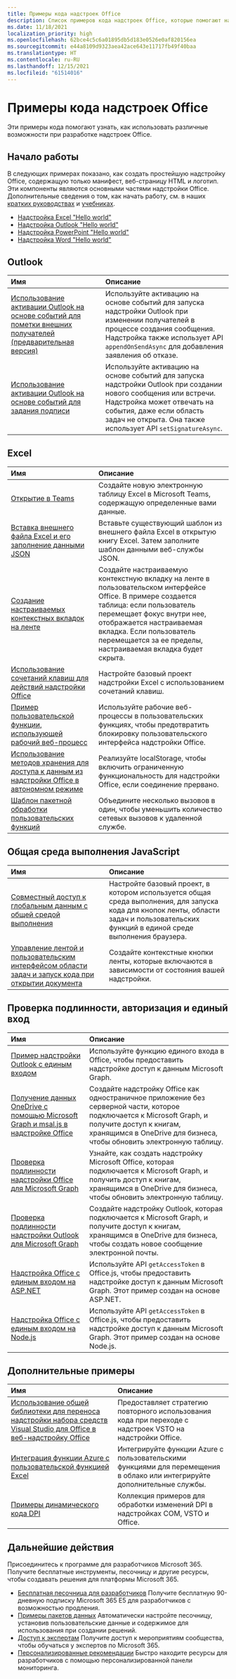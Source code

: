 ```yaml
---
title: Примеры кода надстроек Office
description: Список примеров кода надстроек Office, которые помогают научиться создавать собственные надстройки.
ms.date: 11/18/2021
localization_priority: high
ms.openlocfilehash: 62bce4c5c6a01895db5d183e0526e0af820156ea
ms.sourcegitcommit: e44a8109d9323aea42ace643e11717fb49f40baa
ms.translationtype: HT
ms.contentlocale: ru-RU
ms.lasthandoff: 12/15/2021
ms.locfileid: "61514016"
---
```

# <a name="office-add-in-code-samples"></a>Примеры кода надстроек Office

Эти примеры кода помогают узнать, как использовать различные возможности при разработке надстроек Office.

## <a name="getting-started"></a>Начало работы

В следующих примерах показано, как создать простейшую надстройку Office, содержащую только манифест, веб-страницу HTML и логотип. Эти компоненты являются основными частями надстройки Office. Дополнительные сведения о том, как начать работу, см. в наших [кратких руководствах](../quickstarts/excel-quickstart-jquery.md) и [учебниках](/search/?terms=tutorial&scope=Office%20Add-ins).

* [Надстройка Excel "Hello world"](https://github.com/OfficeDev/PnP-OfficeAddins/tree/main/Samples/hello-world/excel-hello-world)
* [Надстройка Outlook "Hello world"](https://github.com/OfficeDev/PnP-OfficeAddins/tree/main/Samples/hello-world/outlook-hello-world)
* [Надстройка PowerPoint "Hello world"](https://github.com/OfficeDev/PnP-OfficeAddins/tree/main/Samples/hello-world/powerpoint-hello-world)
* [Надстройка Word "Hello world"](https://github.com/OfficeDev/PnP-OfficeAddins/tree/main/Samples/hello-world/word-hello-world)

## <a name="outlook"></a>Outlook

| Имя                | Описание         |
|:--------------------|:--------------------|
| [Использование активации Outlook на основе событий для пометки внешних получателей (предварительная версия)](/samples/officedev/pnp-officeaddins/outlook-add-in-tag-external-recipients) | Используйте активацию на основе событий для запуска надстройки Outlook при изменении получателей в процессе создания сообщения. Надстройка также использует API `appendOnSendAsync` для добавления заявления об отказе. |
| [Использование активации Outlook на основе событий для задания подписи](/samples/officedev/pnp-officeaddins/outlook-add-in-set-signature/) | Используйте активацию на основе событий для запуска надстройки Outlook при создании нового сообщения или встречи. Надстройка может отвечать на события, даже если область задач не открыта. Она также использует API `setSignatureAsync`. |

## <a name="excel"></a>Excel

| Имя                | Описание         |
|:--------------------|:--------------------|
| [Открытие в Teams](/samples/officedev/pnp-officeaddins/office-excel-add-in-open-in-teams/) | Создайте новую электронную таблицу Excel в Microsoft Teams, содержащую определенные вами данные.|
| [Вставка внешнего файла Excel и его заполнение данными JSON](/samples/officedev/pnp-officeaddins/excel-add-in-insert-external-file/)  | Вставьте существующий шаблон из внешнего файла Excel в открытую книгу Excel. Затем заполните шаблон данными веб-службы JSON. |
| [Создание настраиваемых контекстных вкладок на ленте](/samples/officedev/pnp-officeaddins/office-add-in-contextual-tabs/) | Создайте настраиваемую контекстную вкладку на ленте в пользовательском интерфейсе Office. В примере создается таблица: если пользователь перемещает фокус внутри нее, отображается настраиваемая вкладка. Если пользователь перемещается за ее пределы, настраиваемая вкладка будет скрыта. |
| [Использование сочетаний клавиш для действий надстройки Office](/samples/officedev/pnp-officeaddins/office-add-in-keyboard-shortcuts) | Настройте базовый проект надстройки Excel с использованием сочетаний клавиш. |
| [Пример пользовательской функции, использующей рабочий веб-процесс](/samples/officedev/pnp-officeaddins/excel-custom-function-web-worker-pattern/) | Используйте рабочие веб-процессы в пользовательских функциях, чтобы предотвратить блокировку пользовательского интерфейса надстройки Office. |
| [Использование методов хранения для доступа к данным из надстройки Office в автономном режиме](/samples/officedev/pnp-officeaddins/use-storage-techniques-to-access-data-from-an-office-add-in-when-offline/) | Реализуйте localStorage, чтобы включить ограниченную функциональность для надстройки Office, если соединение прервано. |
| [Шаблон пакетной обработки пользовательских функций](/samples/officedev/pnp-officeaddins/excel-custom-function-batching-pattern/)| Объедините несколько вызовов в один, чтобы уменьшить количество сетевых вызовов к удаленной службе.|

## <a name="shared-javascript-runtime"></a>Общая среда выполнения JavaScript

| Имя                | Описание         |
|:--------------------|:--------------------|
[Совместный доступ к глобальным данным с общей средой выполнения](/samples/officedev/pnp-officeaddins/office-add-in-shared-runtime-global-data/) | Настройте базовый проект, в котором используется общая среда выполнения, для запуска кода для кнопок ленты, области задач и пользовательских функций в единой среде выполнения браузера. |
| [Управление лентой и пользовательским интерфейсом области задач и запуск кода при открытии документа](/samples/officedev/pnp-officeaddins/office-add-in-ribbon-task-pane-ui/) | Создайте контекстные кнопки ленты, которые включаются в зависимости от состояния вашей надстройки. |

## <a name="authentication-authorization-and-single-sign-on-sso"></a>Проверка подлинности, авторизация и единый вход

| Имя                | Описание         |
|:--------------------|:--------------------|
| [Пример надстройки Outlook с единым входом](/samples/officedev/pnp-officeaddins/outlook-add-in-sso-aspnet/) | Используйте функцию единого входа в Office, чтобы предоставить надстройке доступ к данным Microsoft Graph.|
| [Получение данных OneDrive с помощью Microsoft Graph и msal.js в надстройке Office](/samples/officedev/pnp-officeaddins/office-add-in-auth-graph-react/) | Создайте надстройку Office как одностраничное приложение без серверной части, которое подключается к Microsoft Graph, и получите доступ к книгам, хранящимся в OneDrive для бизнеса, чтобы обновить электронную таблицу.  |
| [Проверка подлинности надстройки Office для Microsoft Graph](/samples/officedev/pnp-officeaddins/office-add-in-auth-aspnet-graph/) | Узнайте, как создать надстройку Microsoft Office, которая подключается к Microsoft Graph, и получить доступ к книгам, хранящимся в OneDrive для бизнеса, чтобы обновить электронную таблицу. |
| [Проверка подлинности надстройки Outlook для Microsoft Graph](/samples/officedev/pnp-officeaddins/outlook-add-in-auth-aspnet-graph/) | Создайте надстройку Outlook, которая подключается к Microsoft Graph, и получите доступ к книгам, хранящимся в OneDrive для бизнеса, чтобы создать новое сообщение электронной почты. |
| [Надстройка Office с единым входом на ASP.NET](/samples/officedev/pnp-officeaddins/office-add-in-sso-aspnet/) | Используйте API `getAccessToken` в Office.js, чтобы предоставить надстройке доступ к данным Microsoft Graph. Этот пример создан на основе ASP.NET. |
| [Надстройка Office с единым входом на Node.js](/samples/officedev/pnp-officeaddins/office-add-in-sso-nodejs/) | Используйте API `getAccessToken` в Office.js, чтобы предоставить надстройке доступ к данным Microsoft Graph. Этот пример создан на основе Node.js.|

## <a name="additional-samples"></a>Дополнительные примеры

| Имя                | Описание         |
|:--------------------|:--------------------|
|[Использование общей библиотеки для переноса надстройки набора средств Visual Studio для Office в веб-надстройку Office](/samples/officedev/pnp-officeaddins/vsto-shared-library-excel/) |Предоставляет стратегию повторного использования кода при переходе с надстроек VSTO на надстройки Office. |
| [Интеграция функции Azure с пользовательской функцией Excel](/samples/officedev/pnp-officeaddins/azure-function-with-excel-custom-function/) | Интегрируйте функции Azure с пользовательскими функциями для перемещения в облако или интегрируйте дополнительные службы. |
|[Примеры динамического кода DPI](/samples/officedev/pnp-officeaddins/dynamic-dpi-code-samples/) |Коллекция примеров для обработки изменений DPI в надстройках COM, VSTO и Office. |

## <a name="next-steps"></a>Дальнейшие действия

Присоединитесь к программе для разработчиков Microsoft 365. Получите бесплатные инструменты, песочницу и другие ресурсы, чтобы создавать решения для платформы Microsoft 365.

- [Бесплатная песочница для разработчиков](https://developer.microsoft.com/microsoft-365/dev-program#Subscription) Получите бесплатную 90-дневную подписку Microsoft 365 E5 для разработчиков с возможностью продления.
- [Примеры пакетов данных](https://developer.microsoft.com/microsoft-365/dev-program#Sample) Автоматически настройте песочницу, установив пользовательские данные и содержимое для использования при создании решений.
- [Доступ к экспертам](https://developer.microsoft.com/microsoft-365/dev-program#Experts) Получите доступ к мероприятиям сообщества, чтобы обучаться у экспертов по Microsoft 365.
- [Персонализированные рекомендации](https://developer.microsoft.com/microsoft-365/dev-program#Recommendations) Быстро находите ресурсы для разработчиков с помощью персонализированной панели мониторинга.
